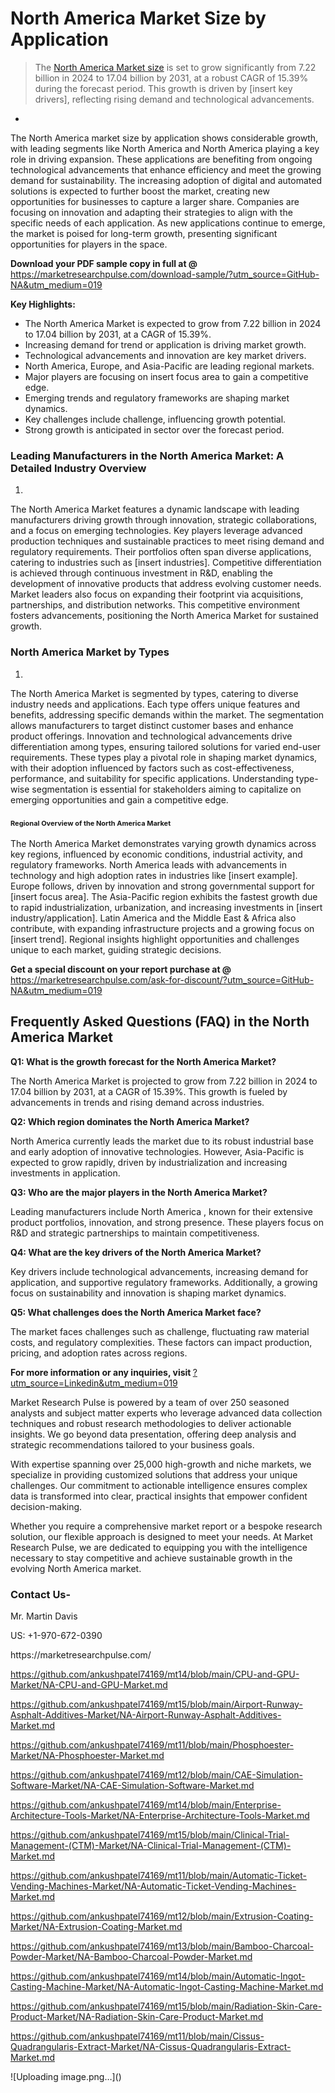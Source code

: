 <h1>North America  Market&nbsp;Size by Application</h1><blockquote><p>The <a href="https://marketresearchpulse.com/download-sample/?utm_source=GitHub-NA&amp;utm_medium=019">North America  Market size</a> is set to grow significantly from 7.22 billion in 2024 to 17.04 billion by 2031, at a robust CAGR of 15.39% during the forecast period. This growth is driven by [insert key drivers], reflecting rising demand and technological advancements.</p></blockquote><ul><li></li></ul><p>The North America  market size by application shows considerable growth, with leading segments like North America  and North America  playing a key role in driving expansion. These applications are benefiting from ongoing technological advancements that enhance efficiency and meet the growing demand for sustainability. The increasing adoption of digital and automated solutions is expected to further boost the market, creating new opportunities for businesses to capture a larger share. Companies are focusing on innovation and adapting their strategies to align with the specific needs of each application. As new applications continue to emerge, the market is poised for long-term growth, presenting significant opportunities for players in the space.</p><p><strong>Download your PDF sample copy in full at @ </strong><a href="https://marketresearchpulse.com/download-sample/?utm_source=GitHub-NA&amp;utm_medium=019">https://marketresearchpulse.com/download-sample/?utm_source=GitHub-NA&amp;utm_medium=019</a></p><p><strong>Key Highlights: </strong></p><ul><li>The North America  Market is expected to grow from 7.22 billion in 2024 to 17.04 billion by 2031, at a CAGR of 15.39%.</li><li>Increasing demand for trend or application is driving market growth.</li><li>Technological advancements and innovation are key market drivers.</li><li>North America, Europe, and Asia-Pacific are leading regional markets.</li><li>Major players are focusing on insert focus area to gain a competitive edge.</li><li>Emerging trends and regulatory frameworks are shaping market dynamics.</li><li>Key challenges include challenge, influencing growth potential.</li><li>Strong growth is anticipated in sector over the forecast period.</li></ul><h3>Leading Manufacturers in the North America  Market: A Detailed Industry Overview</h3><ol><li></li></ol><div class="flex max-w-full flex-col flex-grow"><div class="min-h-8 text-message flex w-full flex-col items-end gap-2 whitespace-normal break-words [.text-message+&amp;]:mt-5" dir="auto" data-message-author-role="assistant" data-message-id="fd8432e4-4910-450d-b182-61b7bfb0a01f" data-message-model-slug="gpt-4o"><div class="flex w-full flex-col gap-1 empty:hidden first:pt-[3px]"><div class="markdown prose w-full break-words dark:prose-invert light"><p>The North America  Market features a dynamic landscape with leading manufacturers driving growth through innovation, strategic collaborations, and a focus on emerging technologies. Key players leverage advanced production techniques and sustainable practices to meet rising demand and regulatory requirements. Their portfolios often span diverse applications, catering to industries such as [insert industries]. Competitive differentiation is achieved through continuous investment in R&amp;D, enabling the development of innovative products that address evolving customer needs. Market leaders also focus on expanding their footprint via acquisitions, partnerships, and distribution networks. This competitive environment fosters advancements, positioning the North America  Market for sustained growth.</p></div></div></div></div><h3>North America  Market by Types</h3><ol><li></li></ol><div class="flex max-w-full flex-col flex-grow"><div class="min-h-8 text-message flex w-full flex-col items-end gap-2 whitespace-normal break-words [.text-message+&amp;]:mt-5" dir="auto" data-message-author-role="assistant" data-message-id="084470be-0bb7-4664-bddf-5156b4f41249" data-message-model-slug="gpt-4o-mini"><div class="flex w-full flex-col gap-1 empty:hidden first:pt-[3px]"><div class="markdown prose w-full break-words dark:prose-invert light"><p>The North America  Market is segmented by types, catering to diverse industry needs and applications. Each type offers unique features and benefits, addressing specific demands within the market. The segmentation allows manufacturers to target distinct customer bases and enhance product offerings. Innovation and technological advancements drive differentiation among types, ensuring tailored solutions for varied end-user requirements. These types play a pivotal role in shaping market dynamics, with their adoption influenced by factors such as cost-effectiveness, performance, and suitability for specific applications. Understanding type-wise segmentation is essential for stakeholders aiming to capitalize on emerging opportunities and gain a competitive edge.</p></div></div></div></div><h3><span style="font-size: 11px;">Regional Overview of the North America  Market</span></h3><div class="flex max-w-full flex-col flex-grow"><div class="min-h-8 text-message flex w-full flex-col items-end gap-2 whitespace-normal break-words [.text-message+&amp;]:mt-5" dir="auto" data-message-author-role="assistant" data-message-id="e9038762-ce64-4e30-91c9-9bd413514231" data-message-model-slug="gpt-4o-mini"><div class="flex w-full flex-col gap-1 empty:hidden first:pt-[3px]"><div class="markdown prose w-full break-words dark:prose-invert light"><p>The North America  Market demonstrates varying growth dynamics across key regions, influenced by economic conditions, industrial activity, and regulatory frameworks. North America leads with advancements in technology and high adoption rates in industries like [insert example]. Europe follows, driven by innovation and strong governmental support for [insert focus area]. The Asia-Pacific region exhibits the fastest growth due to rapid industrialization, urbanization, and increasing investments in [insert industry/application]. Latin America and the Middle East &amp; Africa also contribute, with expanding infrastructure projects and a growing focus on [insert trend]. Regional insights highlight opportunities and challenges unique to each market, guiding strategic decisions.</p></div></div></div></div><p><strong>Get a special discount on your report purchase at @ </strong><a href="https://marketresearchpulse.com/ask-for-discount/?utm_source=GitHub-NA&amp;utm_medium=019">https://marketresearchpulse.com/ask-for-discount/?utm_source=GitHub-NA&amp;utm_medium=019</a></p><h2>Frequently Asked Questions (FAQ) in the North America  Market</h2><p><strong>Q1: What is the growth forecast for the North America  Market?</strong></p><p>The North America  Market is projected to grow from 7.22 billion in 2024 to 17.04 billion by 2031, at a CAGR of 15.39%. This growth is fueled by advancements in trends and rising demand across industries.</p><p><strong>Q2: Which region dominates the North America  Market?</strong></p><p>North America currently leads the market due to its robust industrial base and early adoption of innovative technologies. However, Asia-Pacific is expected to grow rapidly, driven by industrialization and increasing investments in application.</p><p><strong>Q3: Who are the major players in the North America  Market?</strong></p><p>Leading manufacturers include North America , known for their extensive product portfolios, innovation, and strong presence. These players focus on R&amp;D and strategic partnerships to maintain competitiveness.</p><p><strong>Q4: What are the key drivers of the North America  Market?</strong></p><p>Key drivers include technological advancements, increasing demand for application, and supportive regulatory frameworks. Additionally, a growing focus on sustainability and innovation is shaping market dynamics.</p><p><strong>Q5: What challenges does the North America  Market face?</strong></p><p>The market faces challenges such as challenge, fluctuating raw material costs, and regulatory complexities. These factors can impact production, pricing, and adoption rates across regions.</p><p><strong>For more information or any inquiries, visit&nbsp;</strong><a href="?utm_source=Linkedin&utm_medium=019">?utm_source=Linkedin&utm_medium=019</a></p><p>Market Research Pulse is powered by a team of over 250 seasoned analysts and subject matter experts who leverage advanced data collection techniques and robust research methodologies to deliver actionable insights. We go beyond data presentation, offering deep analysis and strategic recommendations tailored to your business goals.</p><p>With expertise spanning over 25,000 high-growth and niche markets, we specialize in providing customized solutions that address your unique challenges. Our commitment to actionable intelligence ensures complex data is transformed into clear, practical insights that empower confident decision-making.</p><p>Whether you require a comprehensive market report or a bespoke research solution, our flexible approach is designed to meet your needs. At Market Research Pulse, we are dedicated to equipping you with the intelligence necessary to stay competitive and achieve sustainable growth in the evolving North America  market.</p><h3><strong>Contact Us-</strong></h3><p>Mr. Martin Davis</p><p>US: +1-970-672-0390</p><p>https://marketresearchpulse.com/</p><p><a href="https://github.com/ankushpatel74169/mt14/blob/main/CPU-and-GPU-Market/NA-CPU-and-GPU-Market.md">https://github.com/ankushpatel74169/mt14/blob/main/CPU-and-GPU-Market/NA-CPU-and-GPU-Market.md</a></p><p><a href="https://github.com/ankushpatel74169/mt15/blob/main/Airport-Runway-Asphalt-Additives-Market/NA-Airport-Runway-Asphalt-Additives-Market.md">https://github.com/ankushpatel74169/mt15/blob/main/Airport-Runway-Asphalt-Additives-Market/NA-Airport-Runway-Asphalt-Additives-Market.md</a></p><p><a href="https://github.com/ankushpatel74169/mt11/blob/main/Phosphoester-Market/NA-Phosphoester-Market.md">https://github.com/ankushpatel74169/mt11/blob/main/Phosphoester-Market/NA-Phosphoester-Market.md</a></p><p><a href="https://github.com/ankushpatel74169/mt12/blob/main/CAE-Simulation-Software-Market/NA-CAE-Simulation-Software-Market.md">https://github.com/ankushpatel74169/mt12/blob/main/CAE-Simulation-Software-Market/NA-CAE-Simulation-Software-Market.md</a></p><p><a href="https://github.com/ankushpatel74169/mt14/blob/main/Enterprise-Architecture-Tools-Market/NA-Enterprise-Architecture-Tools-Market.md">https://github.com/ankushpatel74169/mt14/blob/main/Enterprise-Architecture-Tools-Market/NA-Enterprise-Architecture-Tools-Market.md</a></p><p><a href="https://github.com/ankushpatel74169/mt15/blob/main/Clinical-Trial-Management-(CTM)-Market/NA-Clinical-Trial-Management-(CTM)-Market.md">https://github.com/ankushpatel74169/mt15/blob/main/Clinical-Trial-Management-(CTM)-Market/NA-Clinical-Trial-Management-(CTM)-Market.md</a></p><p><a href="https://github.com/ankushpatel74169/mt11/blob/main/Automatic-Ticket-Vending-Machines-Market/NA-Automatic-Ticket-Vending-Machines-Market.md">https://github.com/ankushpatel74169/mt11/blob/main/Automatic-Ticket-Vending-Machines-Market/NA-Automatic-Ticket-Vending-Machines-Market.md</a></p><p><a href="https://github.com/ankushpatel74169/mt12/blob/main/Extrusion-Coating-Market/NA-Extrusion-Coating-Market.md">https://github.com/ankushpatel74169/mt12/blob/main/Extrusion-Coating-Market/NA-Extrusion-Coating-Market.md</a></p><p><a href="https://github.com/ankushpatel74169/mt13/blob/main/Bamboo-Charcoal-Powder-Market/NA-Bamboo-Charcoal-Powder-Market.md">https://github.com/ankushpatel74169/mt13/blob/main/Bamboo-Charcoal-Powder-Market/NA-Bamboo-Charcoal-Powder-Market.md</a></p><p><a href="https://github.com/ankushpatel74169/mt14/blob/main/Automatic-Ingot-Casting-Machine-Market/NA-Automatic-Ingot-Casting-Machine-Market.md">https://github.com/ankushpatel74169/mt14/blob/main/Automatic-Ingot-Casting-Machine-Market/NA-Automatic-Ingot-Casting-Machine-Market.md</a></p><p><a href="https://github.com/ankushpatel74169/mt15/blob/main/Radiation-Skin-Care-Product-Market/NA-Radiation-Skin-Care-Product-Market.md">https://github.com/ankushpatel74169/mt15/blob/main/Radiation-Skin-Care-Product-Market/NA-Radiation-Skin-Care-Product-Market.md</a></p><p><a href="https://github.com/ankushpatel74169/mt11/blob/main/Cissus-Quadrangularis-Extract-Market/NA-Cissus-Quadrangularis-Extract-Market.md">https://github.com/ankushpatel74169/mt11/blob/main/Cissus-Quadrangularis-Extract-Market/NA-Cissus-Quadrangularis-Extract-Market.md</a></p>
![Uploading image.png…]()
